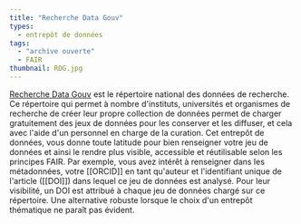 ```yaml
---
title: "Recherche Data Gouv"
types:
  - entrepôt de données
tags:
  - "archive ouverte"
  - FAIR
thumbnail: RDG.jpg
---
```


[Recherche Data Gouv](https://recherche.data.gouv.fr/fr) est le répertoire national des données de recherche. 
Ce répertoire qui permet à nombre d'instituts, universités et organismes de recherche de créer leur propre collection de données permet de charger gratuitement des jeux de données pour les conserver et les diffuser, et cela avec l'aide d'un personnel en charge de la curation. 
Cet entrepôt de données, vous donne toute latitude pour bien renseigner votre jeu de données et ainsi le rendre plus visible, accessible et réutilisable selon les principes FAIR. Par exemple, vous avez intérêt à renseigner dans les métadonnées, votre [[ORCID]] en tant qu'auteur et l'identifiant unique de l'article ([[DOI]]) dans lequel ce jeu de données est analysé. 
Pour leur visibilité, un DOI est attribué à chaque jeu de données chargé sur ce répertoire. 
Une alternative robuste lorsque le choix d'un entrepôt thématique ne paraît pas évident.   